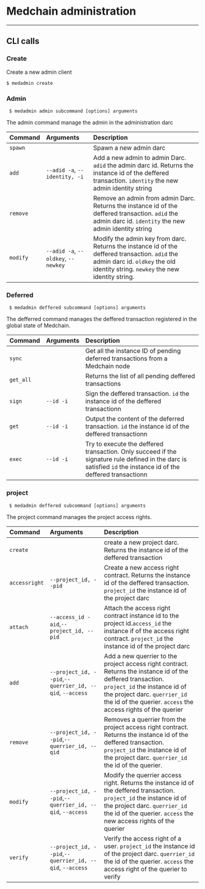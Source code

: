# Medchain administration

-------

## CLI calls


### Create

Create a new admin client 

    $ medadmin create

### Admin

     $ medadmin admin subcommand [options] arguments

The admin command manage the admin in the administration darc   

| Command                  | Arguments   | Description |
|:------------------------- |:--------- |:----------- |
| `spawn`                 |           | Spawn a new admin darc |
| `add`             | `--adid -a`, `--identity, -i`      | Add a new admin to admin Darc. `adid` the admin darc id. Returns the instance id of the deffered transaction. `identity` the new admin identity string | `--adid -a`, `--identity, -i`     
| `remove`                 |           | Remove an admin from admin Darc. Returns the instance id of the deffered transaction. `adid` the admin darc id. `identity` the new admin identity string |
| `modify` | `--adid -a`, `--oldkey`, `--newkey`     | Modify the admin key from darc. Returns the instance id of the deffered transaction. `adid` the admin darc id. `oldkey` the old identity string. `newkey` the new identity string.|

### Deferred

     $ medadmin deffered subcommand [options] arguments

The defferred command manages the deffered transaction registered in the global state of Medchain.  

| Command                  | Arguments   | Description |
|:------------------------- |:--------- |:----------- |
| `sync`                 |           | Get all the instance ID of pending deferred transactions from a Medchain node |
| `get_all`             |  | Returns the list of all pending deffered transactions | `--adid -a`, `--identity, -i`     
| `sign`                 |   `--id -i`        | Sign the deffered transaction. `id` the instance id of the deffered transactionn |
| `get` | `--id -i` | Output the content of the deferred transaction. `id` the instance id of the deffered transactionn |
| `exec` | `--id -i` | Try to execute the deffered transaction. Only succeed if the signature rule defined in the darc is satisfied `id` the instance id of the deffered transactionn |

### project

     $ medadmin deffered subcommand [options] arguments

The project command manages the project access rights.  

| Command                  | Arguments   | Description |
|:------------------------- |:--------- |:----------- |
| `create`                 |           | create a new project darc. Returns the instance id of the deffered transaction |
| `accessright`             | `--project_id, --pid`  | Create a new access right contract. Returns the instance id of the deffered transaction. `project_id` the instance id of the project darc  | 
| `attach`                 |   `--access_id -aid`,`--project_id, --pid`        | Attach the access right contract instance id to the project id.`access_id` the instance if of the access right contract. `project_id` the instance id of the project darc |
| `add`                 | `--project_id, --pid`,`--querrier_id, --qid`, `--access`        | Add a new querrier to the project access right contract. Returns the instance id of the deffered transaction. `project_id` the instance id of the project darc. `querrier_id` the id of the querier.  `access` the access rights of the querier |
| `remove`                 | `--project_id, --pid`,`--querrier_id, --qid`       | Removes a querrier from the project access right contract. Returns the instance id of the deffered transaction. `project_id` the instance id of the project darc. `querrier_id` the id of the querier. |
| `modify`                 | `--project_id, --pid`,`--querrier_id, --qid`, `--access`        | Modify the querrier access right. Returns the instance id of the deffered transaction. `project_id` the instance id of the project darc. `querrier_id` the id of the querier.  `access` the new access rights of the querier |
| `verify`                 | `--project_id, --pid`,`--querrier_id, --qid`, `--access`        | Verify the access right of a user. `project_id` the instance id of the project darc. `querrier_id` the id of the querier.  `access` the access right of the querier to verify|
